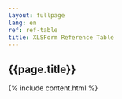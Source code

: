 ```yaml
---
layout: fullpage
lang: en
ref: ref-table
title: XLSForm Reference Table
---
```

## {{page.title}}
{% include content.html %}
